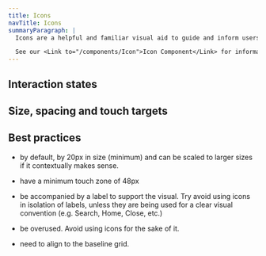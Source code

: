 ```yaml
---
title: Icons
navTitle: Icons
summaryParagraph: |
  Icons are a helpful and familiar visual aid to guide and inform users. Not just for aesthetics, they provide humanity by defining hierarchy for information and shaping a page’s composition, helping to make our product more approachable and usable.

  See our <Link to="/components/Icon">Icon Component</Link> for information about how to use these components.
---
```


<!-- ---
imports:
  IntroParagraph: components/IntroParagraph.js
  IconGrid: ./_IconGrid.js
  InteractionStates: ./_InteractionStates.js
  IconSizeSpaceTouch: ./_IconSizeSpaceTouch.js
  "{TipContainer,TipCard}": components/tip-card
  Link: components/Link.js
--- -->

## Interaction states

<InteractionStates dark={false} />

<InteractionStates dark={true} />

## Size, spacing and touch targets

<IconSizeSpaceTouch />

<IconGrid category="Actions" />

<IconGrid category="Informational" />

<IconGrid category="Directional" />

<IconGrid category="Users" />

<IconGrid category="Views" />

<IconGrid category="Surveys" />

<IconGrid category="Sentiment" />

<IconGrid category="Navigational/Effectiveness" />

<IconGrid category="Navigational/Engagement" />

<IconGrid category="Navigational/Global" />

## Best practices

<TipContainer>
<TipCard title="Icons should…" type="tip">

* by default, by 20px in size (minimum) and can be scaled to larger sizes if it contextually makes sense.

* have a minimum touch zone of 48px

* be accompanied by a label to support the visual. Try avoid using icons in isolation of labels, unless they are being used for a clear visual convention (e.g. Search, Home, Close, etc.)

</TipCard>
<TipCard title="Icons should not…" type="warning">

* be overused. Avoid using icons for the sake of it.

* need to align to the baseline grid.

</TipCard>
</TipContainer>

